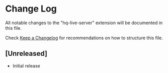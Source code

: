 # Change Log

All notable changes to the "hq-live-server" extension will be documented in this file.

Check [Keep a Changelog](http://keepachangelog.com/) for recommendations on how to structure this file.

## [Unreleased]

- Initial release